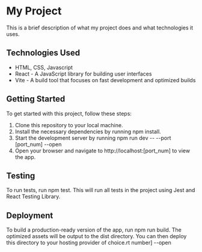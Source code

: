 # My Project
This is a brief description of what my project does and what technologies it uses.

## Technologies Used
- HTML, CSS, Javascript 
- React - A JavaScript library for building user interfaces
- Vite - A build tool that focuses on fast development and optimized builds

## Getting Started
To get started with this project, follow these steps:

1. Clone this repository to your local machine.
2. Install the necessary dependencies by running npm install.
3. Start the development server by running npm run dev -- --port [port_num] --open 
4. Open your browser and navigate to http://localhost:[port_num] to view the app.

## Testing
To run tests, run npm test. This will run all tests in the project using Jest and React Testing Library.

## Deployment
To build a production-ready version of the app, run npm run build. The optimized assets will be output to the dist directory. You can then deploy this directory to your hosting provider of choice.rt number] --open